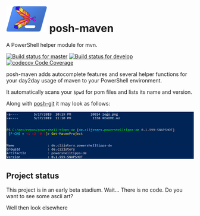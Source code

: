 # ![alt](doc/logo.png) posh-maven

A PowerShell helper module for mvn.

[![Build status for master](https://ci.appveyor.com/api/projects/status/c6u0f4gk3ibxwa46/branch/master?svg=true&passingText=master%20-%20OK&pendingText=master%20-%20Pending&failingText=master%20-%20Failing)](https://ci.appveyor.com/project/Clijsters/posh-maven/branch/master)
[![Build status for develop](https://ci.appveyor.com/api/projects/status/c6u0f4gk3ibxwa46/branch/develop?svg=true&passingText=develop%20-%20OK&pendingText=develop%20-%20Pending&failingText=develop%20-%20Failing)](https://ci.appveyor.com/project/Clijsters/posh-maven/branch/develop)
[![codecov Code Coverage](https://codecov.io/gh/Clijsters/posh-maven/branch/develop/graph/badge.svg)](https://codecov.io/gh/Clijsters/posh-maven)

posh-maven adds autocomplete features and several helper functions for your day2day usage of maven to your PowerShell environment.

It automatically scans your `$pwd` for pom files and lists its name and version.

Along with [posh-git](https://github.com/dahlbyk/posh-git) it may look as follows:

![Current maven Project in PowerShell prompt](doc/prompt-preview.png)


## Project status

This project is in an early beta stadium. Wait... There is no code. Do you want to see some ascii art?

Well then look elsewhere
